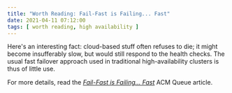 ```yaml
---
title: "Worth Reading: Fail-Fast is Failing... Fast"
date: 2021-04-11 07:12:00
tags: [ worth reading, high availability ]
---
```

Here's an interesting fact: cloud-based stuff often refuses to die; it might become insufferably slow, but would still respond to the health checks. The usual fast failover approach used in traditional high-availability clusters is thus of little use.

For more details, read the *‌[Fail-Fast is Failing... Fast](https://queue.acm.org/detail.cfm?id=3458812)* ACM Queue article.
